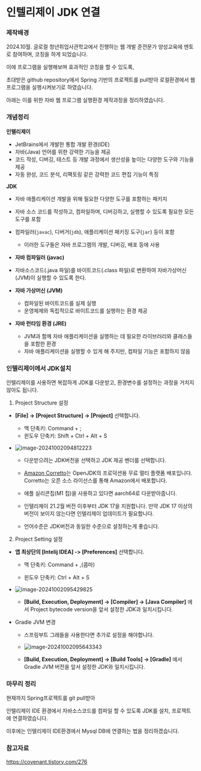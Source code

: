 # 인텔리제이 JDK 연결

### 제작배경

2024.10월. 글로컬 청년취업사관학교에서 진행하는 웹 개발 준전문가 양성교육에 멘토로 참여하며, 코칭을 하게 되었습니다.

이에 프로그램을 실행해보며 효과적인 코칭을 할 수 있도록,

초대받은 github repository에서 Spring 기반의 프로젝트를 pull받아 로컬환경에서 웹 프로그램을 실행시켜보기로 하였습니다.

아래는 이를 위한 자바 웹 프로그램 실행환경 제작과정을 정리하였습니다.




### 개념정리

**인텔리제이**

-  JetBrains에서 개발한 통합 개발 환경(IDE)
- 자바(Java) 언어를 위한 강력한 기능을 제공
- 코드 작성, 디버깅, 테스트 등 개발 과정에서 생산성을 높이는 다양한 도구와 기능을 제공
- 자동 완성, 코드 분석, 리팩토링 같은 강력한 코드 편집 기능이 특징



**JDK**

- 자바 애플리케이션 개발을 위해 필요한 다양한 도구를 포함하는 패키지
- 자바 소스 코드를 작성하고, 컴파일하며, 디버깅하고, 실행할 수 있도록 필요한 모든 도구를 포함
- 컴파일러(`javac`), 디버거(`jdb`), 애플리케이션 패키징 도구(`jar`) 등이 포함

  - 이러한 도구들은 자바 프로그램의 개발, 디버깅, 배포 등에 사용
- **자바 컴파일러 (javac)**
- 자바소스코드(.java 파일)를 바이트코드(.class 파일)로 변환하여 자바가상머신(JVM)이 실행할 수 있도록 한다.
- **자바 가상머신 (JVM)**
  - 컴파일된 바이트코드를 실제 실행
  - 운영체제와 독립적으로 바이트코드를 실행하는 환경 제공
- **자바 런타임 환경 (JRE)**

  - JVM과 함께 자바 애플리케이션을 실행하는 데 필요한 라이브러리와 클래스들을 포함한 환경
  - 자바 애플리케이션을 실행할 수 있게 해 주지만, 컴파일 기능은 포함하지 않음




### 인텔리제이에서 JDK설치

인텔리제이를 사용하면 복잡하게 JDK를 다운받고, 환경변수를 설정하는 과정을 거치지 않아도 됩니다.

1. Project Structure 설정

- **[File] -> [Project Structure] -> [Project]** 선택합니다.

  - 맥 단축키: Command + ;
  - 윈도우 단축키: Shift + Ctrl + Alt + S

- ![image-20241002094812223](C:\Users\oceanlightai\AppData\Roaming\Typora\typora-user-images\image-20241002094812223.png)

  - 다운받으려는 JDK버전을 선택하고 JDK 제공 벤더를 선택합니다.

  - [Amazon Corretto](https://aws.amazon.com/ko/corretto/)는 OpenJDK의 프로덕션용 무료 멀티 플랫폼 배포입니다. Corretto는 오픈 소스 라이선스를 통해 Amazon에서 배포합니다.
  - 애플 실리콘칩(M1 칩)을 사용하고 있다면 aarch64로 다운받아줍니다.
  - 인텔리제이 21.2월 버전 이후부터 JDK 17을 지원합니다. 만약 JDK 17 이상의 버전이 보이지 않는다면 인텔리제이 업데이트가 필요합니다.
  - 언어수준은 JDK버전과 동일한 수준으로 설정하는게 좋습니다.

2. Project Setting 설정

- **앱 최상단의 [Intelij IDEA] -> [Preferences]** 선택합니다.
  - 맥 단축키: Command + ,(콤마)
  
  - 윈도우 단축키: Ctrl + Alt + S
  
- ![image-20241002095429825](C:\Users\oceanlightai\AppData\Roaming\Typora\typora-user-images\image-20241002095429825.png)

  - **[Build, Execution, Deployment] -> [Compiler] -> [Java Compiler]** 에서 Project bytecode version을 앞서 설정한 JDK과 일치시킵니다.

- Gradle JVM 변경

  - 스프링부트 그래들을 사용한다면 추가로 설정을 해야합니다.
  - ![image-20241002095643343](C:\Users\oceanlightai\AppData\Roaming\Typora\typora-user-images\image-20241002095643343.png)

  - **[Build, Execution, Deployment] -> [Build Tools] -> [Gradle]** 에서 Gradle JVM 버전을 앞서 설정한 JDK와 일치시킵니다.



### 마무리 정리

현재까지 Spring프로젝트를 git pull받아

인텔리제이 IDE 환경에서 자바소스코드를 컴파일 할 수 있도록 JDK를 설치, 프로젝트에 연결하였습니다.

이후에는 인텔리제이 IDE환경에서 Mysql DB에 연결하는 법을 정리하겠습니다.



### 참고자료

https://covenant.tistory.com/276